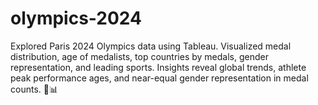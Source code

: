 # olympics-2024
Explored Paris 2024 Olympics data using Tableau. Visualized medal distribution, age of medalists, top countries by medals, gender representation, and leading sports. Insights reveal global trends, athlete peak performance ages, and near-equal gender representation in medal counts. 🏅📊
